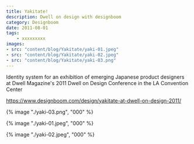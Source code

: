 ```yaml
---
title: Yakitate!
description: Dwell on design with designboom
category: Designboom
date: 2011-08-01
tags: 
    - xxxxxxxxx
images: 
- src: "content/blog/Yakitate/yaki-01.jpeg"
- src: "content/blog/Yakitate/yaki-02.jpeg"
- src: "content/blog/Yakitate/yaki-03.png"
---
```




Identity system for an exhibition of emerging Japanese product designers at Dwell Magazine's 2011 Dwell on Design Conference in the LA Convention Center

https://www.designboom.com/design/yakitate-at-dwell-on-design-2011/


{% image "./yaki-03.png", "000" %}

{% image "./yaki-01.jpeg", "000" %}

{% image "./yaki-02.jpeg", "000" %}


